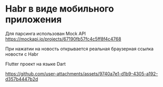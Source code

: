 # Habr в виде мобильного приложения

Для парсинга использован Mock API https://mockapi.io/projects/67190fb57fc4c5ff8f4c4768

При нажатии на новость открывается реальная браузерная ссылка новости с Habr

Flutter проект на языке Dart




https://github.com/user-attachments/assets/9740a7e1-d1b9-4305-a192-d357b4447b2d

